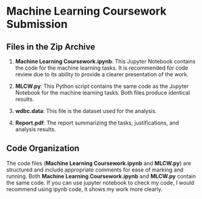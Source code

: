 # Machine Learning Coursework Submission

## Files in the Zip Archive

1. **Machine Learning Coursework.ipynb**: This Jupyter Notebook contains the code for the machine learning tasks. It is recommended for code review due to its ability to provide a clearer presentation of the work.

2. **MLCW.py**: This Python script contains the same code as the Jupyter Notebook for the machine learning tasks. Both files produce identical results.

3. **wdbc.data**: This file is the dataset used for the analysis.

4. **Report.pdf**: The report summarizing the tasks, justifications, and analysis results.

## Code Organization

The code files (**Machine Learning Coursework.ipynb** and **MLCW.py**) are structured and include appropriate comments for ease of marking and running. Both **Machine Learning Coursework.ipynb** and **MLCW.py** contain the same code. If you can use jupyter notebook to check my code, I would recommend using ipynb code, it shows my work more clearly.
